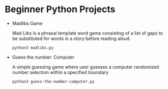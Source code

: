 
# Beginner Python Projects

-   Madlibs Game

    Mad Libs is a phrasal template word game consisting of a list of gaps to be substituted for words in a story before reading aloud.
    ```
    python3 madlibs.py
    ```
- Guess the number: Computer

    A simple guessing game where user guesses a computer randomized number selection within a specified boundary
    ```
    python3 guess-the-number-computer.py
    ```